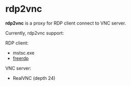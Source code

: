 rdp2vnc
=======

**rdp2vnc** is a proxy for RDP client connect to VNC server.

Currently, rdp2vnc support:

RDP client:

* mstsc.exe
* [freerdp](http://www.freerdp.com/)

VNC server:

* RealVNC (depth 24)

